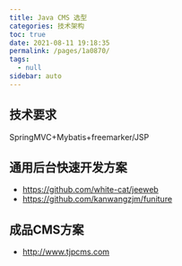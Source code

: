 ```yaml
---
title: Java CMS 选型
categories: 技术架构
toc: true
date: 2021-08-11 19:18:35
permalink: /pages/1a0870/
tags: 
  - null
sidebar: auto
---
```


## 技术要求

SpringMVC+Mybatis+freemarker/JSP

## 通用后台快速开发方案

- https://github.com/white-cat/jeeweb
- https://github.com/kanwangzjm/funiture

## 成品CMS方案

- http://www.tjpcms.com

